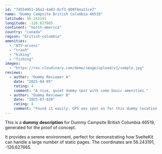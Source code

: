 ```yaml
---
id: "7d554951-26a3-4a03-8cf3-800f8ea11ce7"
name: "Dummy Campsite British Columbia 46519"
latitude: 56.243191
longitude: -126.627665
continent: "north-america"
country: "canada"
region: "british-columbia"
amenities:
  - "ATV-access"
  - "trash"
  - "hiking"
  - "fishing"
images:
  - "https://res.cloudinary.com/demo/image/upload/v1/sample.jpg"
reviews:
  - author: "Dummy Reviewer A"
    date: "2025-04-05"
    rating: 4
    comment: "A nice, quiet dummy spot with some basic amenities."
  - author: "Dummy Reviewer B"
    date: "2025-07-020"
    rating: 4
    comment: "Found it easily. GPS was spot on for this dummy location."
---
```


This is a **dummy description** for Dummy Campsite British Columbia 46519, generated for the proof of concept.

It provides a serene environment, perfect for demonstrating how SvelteKit can handle a large number of static pages. The coordinates are 56.243191, -126.627665.
